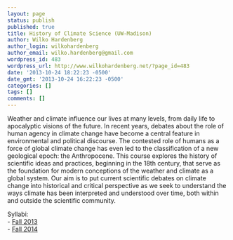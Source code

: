 ```yaml
---
layout: page
status: publish
published: true
title: History of Climate Science (UW-Madison)
author: Wilko Hardenberg
author_login: wilkohardenberg
author_email: wilko.hardenberg@gmail.com
wordpress_id: 483
wordpress_url: http://www.wilkohardenberg.net/?page_id=483
date: '2013-10-24 18:22:23 -0500'
date_gmt: '2013-10-24 16:22:23 -0500'
categories: []
tags: []
comments: []
---
```

<p>Weather and climate influence our lives at many levels, from daily life to apocalyptic visions of the future. In recent years, debates about the role of human agency in climate change have become a central feature in environmental and political discourse. The contested role of humans as a force of global climate change has even led to the classification of a new geological epoch: the Anthropocene. This course explores the history of scientific ideas and practices, beginning in the 18th century, that serve as the foundation for modern conceptions of the weather and climate as a global system. Our aim is to put current scientific debates on climate change into historical and critical perspective as we seek to understand the ways climate has been interpreted and understood over time, both within and outside the scientific community.</p>
<p>Syllabi:<br />
- <a href="http://www.wilkohardenberg.net/content/HistSci350_ClimateScience_rev.pdf">Fall 2013</a><br />
- <a href="http://www.wilkohardenberg.net/content/Hardenberg_ClimateScience_2014.pdf">Fall 2014</a></p>
